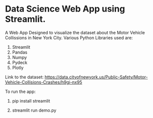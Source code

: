 # Data Science Web App using Streamlit.

A Web App Designed to visualize the dataset about the Motor Vehicle Collissions in New York City.
Various Python Libraries used are:
1. Streamlit
2. Pandas
3. Numpy
4. Pydeck
5. Plotly

Link to the dataset: https://data.cityofnewyork.us/Public-Safety/Motor-Vehicle-Collisions-Crashes/h9gi-nx95

To run the app: 

1. pip install streamlit

2. streamlit run demo.py
